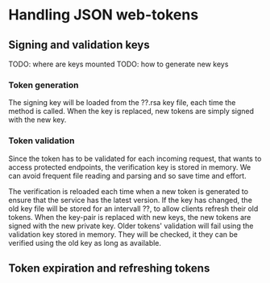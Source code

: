 # Handling JSON web-tokens

## Signing and validation keys

TODO: where are keys mounted
TODO: how to generate new keys

### Token generation

The signing key will be loaded from the ??.rsa key file, each time the method is called. When the key is replaced, new tokens are simply signed with the new key.

### Token validation

Since the token has to be validated for each incoming request, that wants to access protected endpoints, the verification key is stored in memory. We can avoid frequent file reading and parsing and so save time and effort.

The verification is reloaded each time when a new token is generated to ensure that the service has the latest version. If the key has changed, the old key file will be stored for an intervall ??, to allow clients refresh their old tokens.
When the key-pair is replaced with new keys, the new tokens are signed with the new private key. Older tokens' validation will fail using the validation key stored in memory.
They will be checked, it they can be verified using the old key as long as available.

## Token expiration and refreshing tokens

